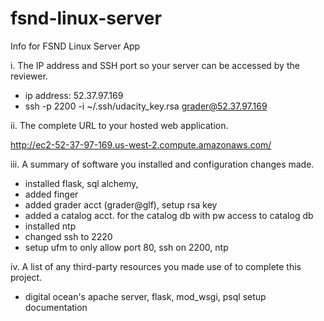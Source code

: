 # fsnd-linux-server
Info for FSND Linux Server App

i. The IP address and SSH port so your server can be accessed by the reviewer.

- ip address: 52.37.97.169
- ssh -p 2200 -i ~/.ssh/udacity_key.rsa grader@52.37.97.169

ii. The complete URL to your hosted web application.

http://ec2-52-37-97-169.us-west-2.compute.amazonaws.com/

iii. A summary of software you installed and configuration changes made.
- installed flask, sql alchemy, 
- added finger
- added grader acct (grader@glf), setup rsa key
- added a catalog acct. for the catalog db with pw access to catalog db
- installed ntp
- changed ssh to 2220
- setup ufm to only allow port 80, ssh on 2200, ntp

iv. A list of any third-party resources you made use of to complete this project.
- digital ocean's apache server, flask, mod_wsgi, psql setup documentation
